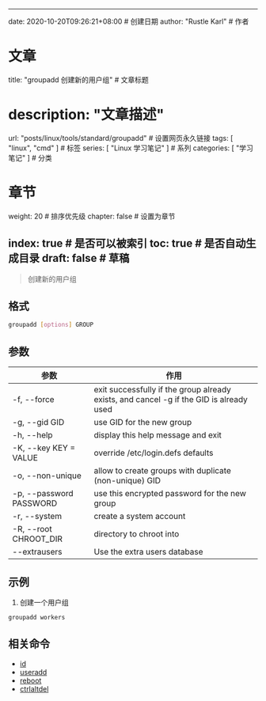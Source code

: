 ---
date: 2020-10-20T09:26:21+08:00  # 创建日期
author: "Rustle Karl"  # 作者

# 文章
title: "groupadd 创建新的用户组"  # 文章标题
# description: "文章描述"
url:  "posts/linux/tools/standard/groupadd"  # 设置网页永久链接
tags: [ "linux", "cmd" ]  # 标签
series: [ "Linux 学习笔记" ]  # 系列
categories: [ "学习笔记" ]  # 分类

# 章节
weight: 20 # 排序优先级
chapter: false  # 设置为章节

index: true  # 是否可以被索引
toc: true  # 是否自动生成目录
draft: false  # 草稿
----

> 创建新的用户组

## 格式

```bash
groupadd [options] GROUP
```

## 参数

| 参数 | 作用 |
| -------- | -------- |
| -f, --force | exit successfully if the group already exists, and cancel -g if the GID is already used |
| -g, --gid GID | use GID for the new group |
| -h, --help | display this help message and exit |
| -K, --key KEY = VALUE | override /etc/login.defs defaults |
| -o, --non-unique | allow to create groups with duplicate (non-unique) GID |
| -p, --password PASSWORD | use this encrypted password for the new group |
| -r, --system | create a system account |
| -R, --root CHROOT_DIR | directory to chroot into |
| --extrausers | Use the extra users database |

## 示例

1. 创建一个用户组

```bash
groupadd workers
```

## 相关命令

- [id](id.md)
- [useradd](useradd.md)
- [reboot](reboot.md)
- [ctrlaltdel](ctrlaltdel.md)
